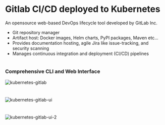 # Gitlab CI/CD deployed to Kubernetes



An opensource web-based DevOps lifecycle tool developed by GitLab Inc.
  * Git repository manager
  * Artifact host: Docker images, Helm charts, PyPI packages, Maven etc...
  * Provides documentation hosting, agile Jira like issue-tracking, and security scanning 
  * Manages continuous integration and deployment (CI/CD) pipelines


#
### Comprehensive CLI and Web Interface

![kubernetes-gitlab](https://user-images.githubusercontent.com/4974054/137603590-a431cb6e-6a14-4806-a2c8-1b5ae71930d1.jpg)

#
![kubernetes-gitlab-ui](https://user-images.githubusercontent.com/4974054/137603668-e3bd4812-def9-4930-a785-0987a8899f37.jpg)

#
![kubernetes-gitlab-ui-2](https://user-images.githubusercontent.com/4974054/137603670-5a655c96-ffdd-44ee-9b25-9f727d181db8.jpg)
